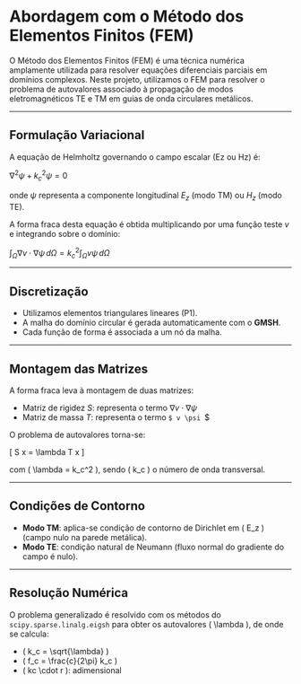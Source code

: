 # Abordagem com o Método dos Elementos Finitos (FEM)

O Método dos Elementos Finitos (FEM) é uma técnica numérica amplamente utilizada para resolver equações diferenciais parciais em domínios complexos. Neste projeto, utilizamos o FEM para resolver o problema de autovalores associado à propagação de modos eletromagnéticos TE e TM em guias de onda circulares metálicos.

---

## Formulação Variacional

A equação de Helmholtz governando o campo escalar (Ez ou Hz) é:

$`
\nabla^2 \psi + k_c^2 \psi = 0
`$

onde $` \psi `$ representa a componente longitudinal $` E_z `$ (modo TM) ou $` H_z `$ (modo TE).

A forma fraca desta equação é obtida multiplicando por uma função teste $` v `$ e integrando sobre o domínio:

$`
\int_\Omega \nabla v \cdot \nabla \psi \, d\Omega = k_c^2 \int_\Omega v \psi \, d\Omega
`$

---

## Discretização

- Utilizamos elementos triangulares lineares (P1).
- A malha do domínio circular é gerada automaticamente com o **GMSH**.
- Cada função de forma é associada a um nó da malha.

---

## Montagem das Matrizes

A forma fraca leva à montagem de duas matrizes:

- Matriz de rigidez $` S `$: representa o termo $` \nabla v \cdot \nabla \psi `$
- Matriz de massa $` T `$: representa o termo `$ v \psi `$

O problema de autovalores torna-se:

\[
S x = \lambda T x
\]

com \( \lambda = k_c^2 \), sendo \( k_c \) o número de onda transversal.

---

## Condições de Contorno

- **Modo TM**: aplica-se condição de contorno de Dirichlet em \( E_z \) (campo nulo na parede metálica).
- **Modo TE**: condição natural de Neumann (fluxo normal do gradiente do campo é nulo).

---

## Resolução Numérica

O problema generalizado é resolvido com os métodos do `scipy.sparse.linalg.eigsh` para obter os autovalores \( \lambda \), de onde se calcula:

- \( k_c = \sqrt{\lambda} \)
- \( f_c = \frac{c}{2\pi} k_c \)
- \( kc \cdot r \): adimensional

